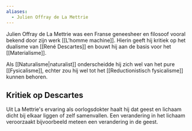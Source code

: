 ```yaml
---
aliases:
  - Julien Offray de La Mettrie
---
```

Julien Offray de La Mettrie was een Franse geneesheer en filosoof vooral bekend door zijn werk [[L'homme machine]]. Hierin geeft hij kritiek op het dualisme van [[René Descartes]]  en bouwt hij aan de basis voor het [[Materialisme]]. 

Als [[Naturalisme|naturalist]] onderscheidde hij zich wel van het pure [[Fysicalisme]], echter zou hij wel tot het [[Reductionistisch fysicalisme]] kunnen behoren.

## Kritiek op Descartes
Uit La Mettrie's ervaring als oorlogsdokter haalt hij dat geest en lichaam dicht bij elkaar liggen of zelf samenvallen. Een verandering in het lichaam veroorzaakt bijvoorbeeld meteen een verandering in de geest.
